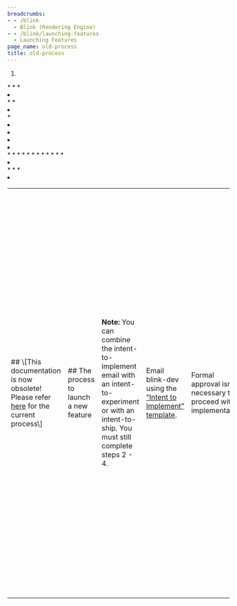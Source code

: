```yaml
---
breadcrumbs:
- - /blink
  - Blink (Rendering Engine)
- - /blink/launching-features
  - Launching Features
page_name: old-process
title: old-process
---
```


<table>
<tr>

<td>## \[This documentation is now obsolete! Please refer <a href="/blink/launching-features">here</a> for the current process\]</td>

<td>## The process to launch a new feature</td>

<td><b>Note:</b> You can combine the intent-to-implement email with an
intent-to-experiment or with an intent-to-ship. You must still complete steps 2
- 4.</td>

1.  <td>Email blink-dev using the <a
            href="https://docs.google.com/document/d/1vlTlsQKThwaX0-lj_iZbVTzyqY7LioqERU8DK3u3XjI/edit#bookmark=kix.p5nalpch13qw">“Intent
            to Implement” template</a>. </td>
    *   <td>Formal approval isn't necessary to proceed with
                implementation</td>
    *   <td>Code cannot be checked into trunk without an LGTM in code
                review</td>
    *   <td>Opposition on the "Implement" thread will likely resurface
                when you try to ship, so try to resolve issues early</td>
2.  <td>Create an entry on <a
            href="http://chromestatus.com/">chromestatus</a>.</td>
    *   <td>You'll need to use an @chromium.org account for
                chromestatus.com. If you don't have one, please fill out this
                form.</td>
    *   <td>If you have trouble with chromestatus, please open an issue
                on GitHub.</td>
3.  <td>File an OWP launch tracking bug</td>
    *   <td>Some launches may require a formal Chrome review. If your
                feature has privacy, legal, or UI impact, please email
                web-platform-pms@google.com to set a review in motion.</td>
4.  <td>Most changes should start a <a
            href="https://w3ctag.github.io/workmode/#specification-reviews">TAG
            review</a>. If you're not sure, file one. And link to the bug
            tracker for that to make it easy.</td>
5.  <td>Implement your change as a Runtime-Enabled Feature.</td>
6.  <td>Your feature should have interop tests, preferably
            web-platform-tests. If Chrome is the first one implementing a spec,
            the requirements for web-platform-tests coverage + quality will be
            fairly high for shipping.</td>
7.  <td>Optionally, run an <a href="/blink/origin-trials">origin
            trial</a> for your feature to collect developer feedback/data, as
            input to the standardization process.</td>
    *   <td>If you answer “no” to all of the following questions, an
                origin trial is unnecessary (see caveat in \[1\]).</td>
        *   <td>Is there disagreement about how well this API satisfies
                    its intended use case?</td>
        *   <td>Are you unsure about what API shape will be the most
                    ergonomic in real world scenarios?</td>
        *   <td>Is it hard to quantify performance gains without testing
                    on real world sites?</td>
        *   <td>Is there a reason that this API needs to be deployed to
                    real users, rather than behind a flag, for data to be
                    meaningful?</td>
    *   <td>If you decide to run a trial, or are unsure, please first
                consult with the Origin Trials core team. </td>
        *   <td>Email <a
                    href="mailto:experimentation-dev@chromium.org">experimentation-dev@chromium.org</a>.
                    Google employees can alternatively schedule a meeting
                    directly with <a
                    href="mailto:origin-trials-core@google.com">origin-trials-core@google.com</a>.</td>
    *   <td>If you've decided to run an origin trial, do the following
                steps. If not then skip to step 8 of the launch process.</td>
        *   <td>Follow the instructions on <a
                    href="/blink/origin-trials/running-an-origin-trial">how to
                    run an origin trial</a>. Google employees should see <a
                    href="http://goto.google.com/running-an-origin-trial">go/running-an-origin-trial</a>.</td>
        *   <td>Email blink-dev using the <a
                    href="https://docs.google.com/document/d/1vlTlsQKThwaX0-lj_iZbVTzyqY7LioqERU8DK3u3XjI/edit#bookmark=id.pygli2e122ic">“Intent
                    to Experiment” template</a>. Wait for LGTM from at least 1
                    API Owner (again see caveat in \[1\]).</td>
        *   <td>At the start of every subsequent release, post an update
                    on usage of the feature on the intent to experiment thread
                    in blink-dev.</td>
        *   <td>There is an automatic and mandatory 1 week period when
                    your feature is disabled at the end of the origin trial,
                    before it potentially graduates to Stable. Tokens will
                    expire 1 week before the earliest stable channel launch
                    date, but note that a stable launch takes many days to
                    deploy to users. This exists to encourage feature authors to
                    make breaking changes, if appropriate, before the feature
                    lands in stable, and to make clear to clients of the origin
                    trial feature that in all circumstances the feature will be
                    disabled (hopefully only briefly) at some point.</td>
8.  <td>When your feature is ready to ship, email blink-dev using the <a
            href="https://docs.google.com/document/d/1vlTlsQKThwaX0-lj_iZbVTzyqY7LioqERU8DK3u3XjI/edit#bookmark=id.w8j30a6lypz0">“Intent
            to Ship” template</a>. </td>
    *   <td>Respond to any feedback or questions raised in the
                thread</td>
    *   <td>You need at least 3 LGTMs from API owners to launch.</td>
    *   <td>If you have resolved all feedback and are blocked on API
                owner LGTMs, add blink-api-owners-discuss@chromium.org
                requesting final approval.</td>
9.  <td>Enable by default.</td>

<td>\[1\] Origin trials should be run for a specific reason. These questions are
guidance to identifying that reason. However, there is still debate about the
right reasons, so the guidance may change. You can join the conversation in <a
href="https://docs.google.com/document/d/1oSlxRwsc8vTUGDGAPU6CaJ8dXRdvCdxvZJGxDp9IC3M/edit#heading=h.eeiog2sf7oht">this
doc</a>.</td>

</tr>
</table>
